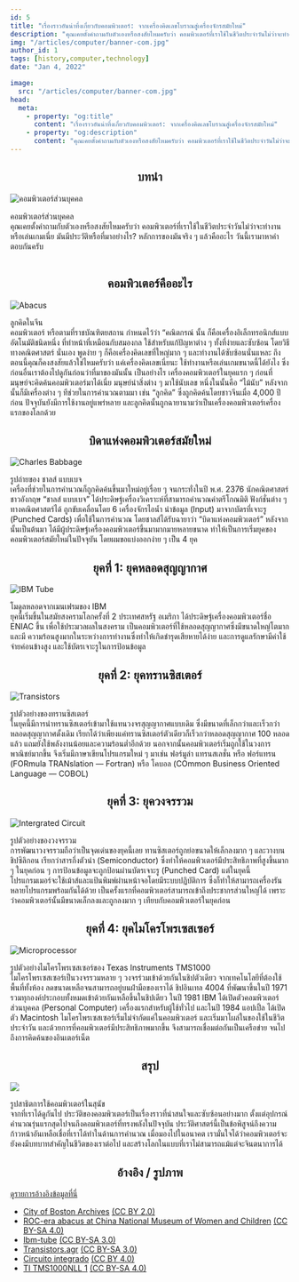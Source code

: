 ```yaml
---
id: 5
title: "เรื่องราวอันน่าทึ่งเกี่ยวกับคอมพิวเตอร์: จากเครื่องคิดเลขโบราณสู่เครื่องจักรสมัยใหม่"
description: "คุณเคยตั้งคำถามกับตัวเองหรือสงสัยไหมครับว่า คอมพิวเตอร์ที่เราใช้ในชีวิตประจำวันไม่ว่าจะทำงานหรือเล่นเกมเนี่ย มันมีประวัติหรือที่มาอย่างไร?"
img: "/articles/computer/banner-com.jpg"
author_id: 1
tags: [history,computer,technology]
date: "Jan 4, 2022"

image:
  src: "/articles/computer/banner-com.jpg"
head:
  meta:
    - property: "og:title"
      content: "เรื่องราวอันน่าทึ่งเกี่ยวกับคอมพิวเตอร์: จากเครื่องคิดเลขโบราณสู่เครื่องจักรสมัยใหม่"
    - property: "og:description"
      content: "คุณเคยตั้งคำถามกับตัวเองหรือสงสัยไหมครับว่า คอมพิวเตอร์ที่เราใช้ในชีวิตประจำวันไม่ว่าจะทำงานหรือเล่นเกมเนี่ย มันมีประวัติหรือที่มาอย่างไร?"
---
```


<center><h2 id="introduction">บทนำ</h2></center> 

![คอมพิวเตอร์ส่วนบุคคล](/articles/computer/home-com.jpg)<figcaption>คอมพิวเตอร์ส่วนบุคคล</figcaption>
คุณเคยตั้งคำถามกับตัวเองหรือสงสัยไหมครับว่า คอมพิวเตอร์ที่เราใช้ในชีวิตประจำวันไม่ว่าจะทำงานหรือเล่นเกมเนี่ย มันมีประวัติหรือที่มาอย่างไร? หลักการของมันจริง ๆ แล้วคืออะไร วันนี้เรามาหาคำตอบกันครับ

<div class="divider" style="height: 2px"></div>

<center><h2 id="what-is-computer">คอมพิวเตอร์คืออะไร</h2></center>

![Abacus](/articles/computer/abacus.jpg)<figcaption>ลูกคิดในจีน</figcaption>
คอมพิวเตอร์ หรือตามที่ราชบัณฑิตยสถาน กำหนดไว้ว่า “คณิตกรณ์ นั้น ก็คือเครื่องอิเล็กทรอนิกส์แบบอัตโนมัติชนิดหนึ่ง ที่ทำหน้าที่เหมือนกับสมองกล ใช้สำหรับแก้ปัญหาต่าง ๆ ทั้งที่ง่ายและซับซ้อน โดยวิธีทางคณิตศาสตร์ นั่นเอง
พูดง่าย ๆ ก็คือเครื่องคิดเลขที่ใหญ่มาก ๆ และทำงานได้ซับซ้อนนั่นแหละ
ถึงตอนนี้คุณก็คงสงสัยแล้วใช่ไหมครับว่า แค่เครื่องคิดเลขเนี่ยนะ ใช้ทำงานหรือเล่นเกมขนาดนี้ได้ยังไง ซึ่งก่อนอื่นเราต้องไปดูกันก่อนว่าที่มาของมันนั้น เป็นอย่างไร
เครื่องคอมพิวเตอร์ในยุคแรก ๆ
ก่อนที่มนุษย์จะคิดค้นคอมพิวเตอร์มาได้เนี่ย มนุษย์นำสิ่งต่าง ๆ มาใช้นับเลข หนึ่งในนั้นคือ “ไม้นับ” หลังจากนั้นก็มีเครื่องต่าง ๆ ทีช่วยในการคำนวณตามมา เช่น “ลูกคิด” ซึ่งถูกคิดค้นโดยชาวจีนเมื่อ 4,000 ปีก่อน ปัจจุบันยังมีการใช้งานอยู่แพร่หลาย และลูกคิดนั้นถูกฉายานามว่าเป็นเครื่องคอมพิวเตอร์เครื่องแรกของโลกด้วย

<div class="divider"></div>

<center><h2 id="father-of-computer">บิดาแห่งคอมพิวเตอร์สมัยใหม่</h2></center>

![Charles Babbage](/articles/computer/babbage.jpg)<figcaption>รูปถ่ายของ ชาลส์ แบบเบจ</figcaption>
เครื่องที่ช่วยในการคำนวณก็ถูกคิดค้นขึ้นมาใหม่อยู่เรื่อย ๆ จนกระทั่งในปี พ.ศ. 2376 นักคณิตศาสตร์ชาวอังกฤษ “ชาลส์ แบบเบจ” ได้ประดิษฐ์เครื่องวิเคราะห์ที่สามารถคำนวณค่าตรีโกณมิติ ฟังก์ชั่นต่าง ๆ ทางคณิตศาสตร์ได้ ถูกขับเคลื่อนโดย 6 เครื่องจักรไอน้ำ นำข้อมูล (Input) มาจากบัตรที่เจาะรู (Punched Cards) เพื่อใช้ในการคำนวณ โดยชาลส์ได้รับฉายาว่า “บิดาแห่งคอมพิวเตอร์”
หลังจากนั้นเป็นต้นมา ได้มีผู้ประดิษฐ์เครื่องคอมพิวเตอร์ขึ้นมามากมายหลายขนาด ทำให้เป็นการเริ่มยุคของคอมพิวเตอร์สมัยใหม่ในปัจจุบัน โดยผมขอแบ่งออกง่าย ๆ เป็น 4 ยุค

<div class="divider"></div>

<center><h2 id="1stgen">ยุคที่ 1: ยุคหลอดสุญญากาศ</h2></center>

![IBM Tube](/articles/computer/Ibm-tube.jpg)<figcaption>โมดูลหลอดจากเมนเฟรมของ IBM</figcaption>
ยุคนี้เริ่มขึ้นในสมัยสงครามโลกครั้งที่ 2 ประเทศสหรัฐ อเมริกา
ได้ประดิษฐ์เครื่องคอมพิวเตอร์ชื่อ ENIAC ขึ้น เพื่อใช้ประมวลผลในสงคราม  เป็นคอมพิวเตอร์ที่ใช้หลอดสุญญากาศซึ่งมีขนาดใหญ่โตมาก และมี
ความร้อนสูงมากในระหว่างการทำงานซึ่งทำให้เกิดชำรุดเสียหายได้ง่าย และการดูแลรักษามีค่าใช้จ่ายค่อนข้างสูง และใช้บัตรเจาะรูในการป้อนข้อมูล

<div class="divider"></div>

<center><h2 id="2ndgen">ยุคที่ 2: ยุคทรานซิสเตอร์</h2></center>

![Transistors](/articles/computer/transistors.jpg)<figcaption>รูปตัวอย่างของทรานซิสเตอร์</figcaption>
ในยุคนี้มีการนำทรานซิสเตอร์เข้ามาใช้แทนวงจรสุญญากาศแบบเดิม ซึ่งมีขนาดที่เล็กกว่าและเร็วกว่าหลอดสุญญากาศดั้งเดิม เรียกได้ว่าเพียงแค่ทรานซิสเตอร์ตัวเดียวก็เร็วกว่าหลอดสุญญากาศ 100 หลอดแล้ว แถมยังใช้พลังงานน้อยและความร้อนต่ำอีกด้วย นอกจากนั้นคอมพิวเตอร์เริ่มถูกใช้ในวงการพาณิชย์มากขึ้น จึงเริ่มมีภาษาเขียนโปรแกรมใหม่ ๆ มาเช่น ฟอร์มูล่า แทรนสเลชั่น หรือ ฟอร์แทรน (FORmula TRANslation — Fortran) หรือ โคบอล (COmmon Business Oriented Language — COBOL)

<div class="divider"></div>

<center><h2 id="3rdgen">ยุคที่ 3: ยุควงจรรวม</h2></center>

![Intergrated Circuit](/articles/computer/ic.jpg)<figcaption>รูปตัวอย่างของวงจรรวม</figcaption>
การพัฒนาวงจรรวมถือว่าเป็นจุดเด่นของยุคนี้เลย ทานซิสเตอร์ถูกย่อขนาดให้เล็กลงมาก ๆ และวางบนชิปซิลิกอน เรียกว่าสารกึ่งตัวนำ (Semiconductor) ซึ่งทำให้คอมพิวเตอร์มีประสิทธิภาพที่สูงขึ้นมาก ๆ
ในยุคก่อน ๆ การป้อนข้อมูลจะถูกป้อนผ่านบัตรเจาะรู (Punched Card) แต่ในยุคนี้โปรแกรมเมอร์จะใช้เม้าส์และแป้นพิมพ์ผ่านหน้าจอโดยมีระบบปฏิบัติการ ซึ่งก็ทำให้สามารถเครื่องรันหลายโปรแกรมพร้อมกันได้ด้วย
เป็นครั้งแรกที่คอมพิวเตอร์สามารถเข้าถึงประชากรส่วนใหญ่ได้ เพราะว่าคอมพิวเตอร์นั้นมีขนาดเล็กลงและถูกลงมาก ๆ เทียบกับคอมพิวเตอร์ในยุคก่อน

<div class="divider"></div>

<center><h2 id="4thgen">ยุคที่ 4: ยุคไมโครโพรเซสเซอร์</h2></center>

![Microprocessor](/articles/computer/microprocessor.jpg)<figcaption>รูปตัวอย่างไมโครโพรเซสเซอร์ของ Texas Instruments TMS1000</figcaption>
ไมโครโพรเซสเซอร์เป็นวงจรรวมหลาย ๆ วงจรร่วมเข้าด้วยกันในชิปตัวเดียว จากเทคโนโลยีที่ต้องใช้พื้นที่ทั้งห้อง ลดขนาดเหลือจนสามารถอยู่บนฝ่ามือของเราได้ ชิปอินเทล 4004 ที่พัฒนาขึ้นในปี 1971 รวมทุกองค์ประกอบทั้งหมดเข้าด้วยกันเหลือขึ้นในชิปเดียว
ในปี 1981 IBM ได้เปิดตัวคอมพิวเตอร์ส่วนบุคคล (Personal Computer) เครื่องแรกสำหรับผู้ใช้ทั่วไป และในปี 1984 แอปเปิ้ล ได้เปิดตัว Macintosh
ไมโครโพรเซสเซอร์เริ่มไม่จำกัดแค่ในคอมพิวเตอร์ และเริ่มมาโผล่ในของใช้ในชีวิตประจำวัน
และด้วยการที่คอมพิวเตอร์มีประสิทธิภาพมากขึ้น จึงสามารถเชื่อมต่อกันเป็นเครือข่าย จนไปถึงการคิดค้นของอินเตอร์เน็ต

<div class="divider"></div>

<center><h2 id="conclusion">สรุป</h2></center>

![](/articles/computer/what-the-dog-doin.jpg)<figcaption>รูปสาธิตการใช้คอมพิวเตอร์ในสุนัข</figcaption>
จากที่เราได้ดูกันไป ประวัติของคอมพิวเตอร์เป็นเรื่องราวที่น่าสนใจและซับซ้อนอย่างมาก ตั้งแต่อุปกรณ์คำนวณรุ่นแรกสุดไปจนถึงคอมพิวเตอร์ที่ทรงพลังในปัจจุบัน ประวัติศาสตร์นี้เป็นข้อพิสูจน์ถึงความก้าวหน้าอันเหลือเชื่อที่เราได้ทำในด้านการคำนวณ เมื่อมองไปในอนาคต เรามั่นใจได้ว่าคอมพิวเตอร์จะยังคงมีบทบาทสำคัญในชีวิตของเราต่อไป และสร้างโลกในแบบที่เราไม่สามารถแม้แต่จะจินตนาการได้

<div class="divider"></div>

<center><h2 id="ref">อ้างอิง / รูปภาพ</h2></center>

[ดูรายการอ้างอิงข้อมูลที่นี่](https://docs.google.com/document/d/1hU0v1TTin88iB-HaLV51ZiCDxGSrhq6ouKogKGNbT4Y/view#heading=h.a87upbgpq6uy)

- [City of Boston Archives](https://flickr.com/photos/48039697@N05/9519690162) [(CC BY 2.0)](https://creativecommons.org/licenses/by/2.0/)
- [ROC-era abacus at China National Museum of Women and Children](https://commons.wikimedia.org/wiki/File:ROC-era_abacus_at_China_National_Museum_of_Women_and_Children_(20210909140914).jpg) [(CC BY-SA 4.0)](https://creativecommons.org/licenses/by-sa/4.0/)
- [Ibm-tube](https://commons.wikimedia.org/wiki/File:Ibm-tube.jpg) [(CC BY-SA 3.0)](https://creativecommons.org/licenses/by-sa/3.0/)
- [Transistors.agr](https://commons.wikimedia.org/wiki/File:Transistors.agr.jpg) [(CC BY-SA 3.0)](https://creativecommons.org/licenses/by-sa/3.0/)
- [Circuito integrado](https://commons.wikimedia.org/wiki/File:Circuito_integrado.jpg) [(CC BY 4.0)](https://creativecommons.org/licenses/by/4.0/)
- [TI TMS1000NLL 1](https://commons.wikimedia.org/wiki/File:TI_TMS1000NLL_1.jpg) [(CC BY-SA 4.0)](https://creativecommons.org/licenses/by-sa/4.0/)